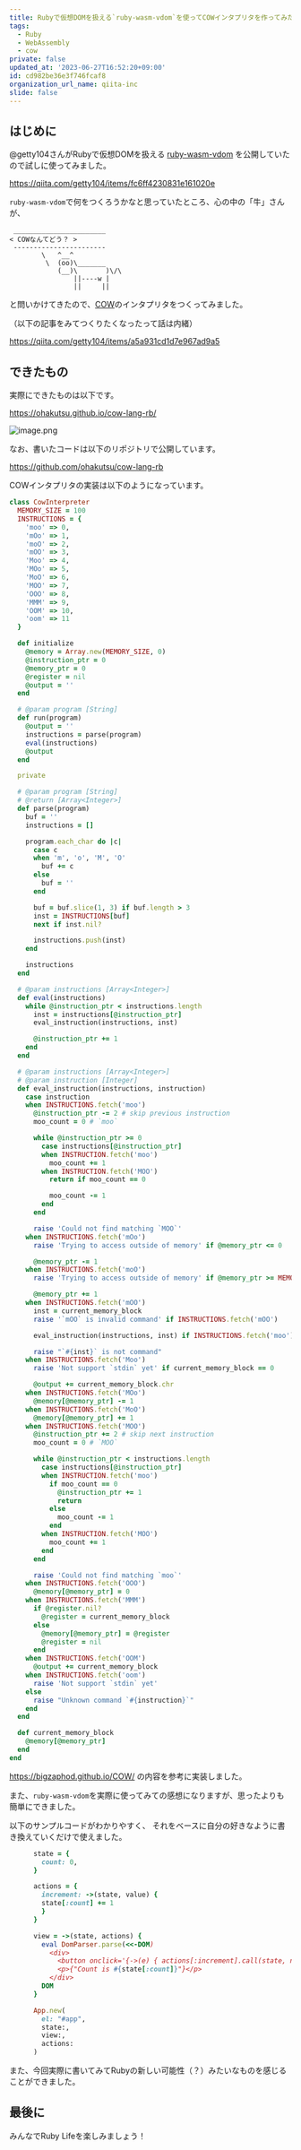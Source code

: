```yaml
---
title: Rubyで仮想DOMを扱える`ruby-wasm-vdom`を使ってCOWインタプリタを作ってみた
tags:
  - Ruby
  - WebAssembly
  - cow
private: false
updated_at: '2023-06-27T16:52:20+09:00'
id: cd982be36e3f746fcaf8
organization_url_name: qiita-inc
slide: false
---
```

## はじめに

@getty104さんがRubyで仮想DOMを扱える [ruby-wasm-vdom](https://github.com/getty104/ruby-wasm-vdom) を公開していたので試しに使ってみました。

https://qiita.com/getty104/items/fc6ff4230831e161020e

`ruby-wasm-vdom`で何をつくろうかなと思っていたところ、心の中の「牛」さんが、

```
 _______________________
< COWなんてどう？ >
 -----------------------
        \   ^__^
         \  (oo)\_______
            (__)\       )\/\
                ||----w |
                ||     ||
```

と問いかけてきたので、[COW](https://esolangs.org/wiki/COW)のインタプリタをつくってみました。

（以下の記事をみてつくりたくなったって話は内緒）

https://qiita.com/getty104/items/a5a931cd1d7e967ad9a5

## できたもの

実際にできたものは以下です。

https://ohakutsu.github.io/cow-lang-rb/

![image.png](https://qiita-image-store.s3.ap-northeast-1.amazonaws.com/0/352836/1696a1de-8336-bc99-4a0b-a8d031b4e233.png)

なお、書いたコードは以下のリポジトリで公開しています。

https://github.com/ohakutsu/cow-lang-rb

COWインタプリタの実装は以下のようになっています。

```rb:cow_interpreter.rb
class CowInterpreter
  MEMORY_SIZE = 100
  INSTRUCTIONS = {
    'moo' => 0,
    'mOo' => 1,
    'moO' => 2,
    'mOO' => 3,
    'Moo' => 4,
    'MOo' => 5,
    'MoO' => 6,
    'MOO' => 7,
    'OOO' => 8,
    'MMM' => 9,
    'OOM' => 10,
    'oom' => 11
  }

  def initialize
    @memory = Array.new(MEMORY_SIZE, 0)
    @instruction_ptr = 0
    @memory_ptr = 0
    @register = nil
    @output = ''
  end

  # @param program [String]
  def run(program)
    @output = ''
    instructions = parse(program)
    eval(instructions)
    @output
  end

  private

  # @param program [String]
  # @return [Array<Integer>]
  def parse(program)
    buf = ''
    instructions = []

    program.each_char do |c|
      case c
      when 'm', 'o', 'M', 'O'
        buf += c
      else
        buf = ''
      end

      buf = buf.slice(1, 3) if buf.length > 3
      inst = INSTRUCTIONS[buf]
      next if inst.nil?

      instructions.push(inst)
    end

    instructions
  end

  # @param instructions [Array<Integer>]
  def eval(instructions)
    while @instruction_ptr < instructions.length
      inst = instructions[@instruction_ptr]
      eval_instruction(instructions, inst)

      @instruction_ptr += 1
    end
  end

  # @param instructions [Array<Integer>]
  # @param instruction [Integer]
  def eval_instruction(instructions, instruction)
    case instruction
    when INSTRUCTIONS.fetch('moo')
      @instruction_ptr -= 2 # skip previous instruction
      moo_count = 0 # `moo`

      while @instruction_ptr >= 0
        case instructions[@instruction_ptr]
        when INSTRUCTION.fetch('moo')
          moo_count += 1
        when INSTRUCTION.fetch('MOO')
          return if moo_count == 0

          moo_count -= 1
        end
      end

      raise 'Could not find matching `MOO`'
    when INSTRUCTIONS.fetch('mOo')
      raise 'Trying to access outside of memory' if @memory_ptr <= 0

      @memory_ptr -= 1
    when INSTRUCTIONS.fetch('moO')
      raise 'Trying to access outside of memory' if @memory_ptr >= MEMORY_SIZE - 1

      @memory_ptr += 1
    when INSTRUCTIONS.fetch('mOO')
      inst = current_memory_block
      raise '`mOO` is invalid command' if INSTRUCTIONS.fetch('mOO')

      eval_instruction(instructions, inst) if INSTRUCTIONS.fetch('moo') <= inst && inst <= INSTRUCTIONS.fetch('oom')

      raise "`#{inst}` is not command"
    when INSTRUCTIONS.fetch('Moo')
      raise 'Not support `stdin` yet' if current_memory_block == 0

      @output += current_memory_block.chr
    when INSTRUCTIONS.fetch('MOo')
      @memory[@memory_ptr] -= 1
    when INSTRUCTIONS.fetch('MoO')
      @memory[@memory_ptr] += 1
    when INSTRUCTIONS.fetch('MOO')
      @instruction_ptr += 2 # skip next instruction
      moo_count = 0 # `MOO`

      while @instruction_ptr < instructions.length
        case instructions[@instruction_ptr]
        when INSTRUCTION.fetch('moo')
          if moo_count == 0
            @instruction_ptr += 1
            return
          else
            moo_count -= 1
          end
        when INSTRUCTION.fetch('MOO')
          moo_count += 1
        end
      end

      raise 'Could not find matching `moo`'
    when INSTRUCTIONS.fetch('OOO')
      @memory[@memory_ptr] = 0
    when INSTRUCTIONS.fetch('MMM')
      if @register.nil?
        @register = current_memory_block
      else
        @memory[@memory_ptr] = @register
        @register = nil
      end
    when INSTRUCTIONS.fetch('OOM')
      @output += current_memory_block
    when INSTRUCTIONS.fetch('oom')
      raise 'Not support `stdin` yet'
    else
      raise "Unknown command `#{instruction}`"
    end
  end

  def current_memory_block
    @memory[@memory_ptr]
  end
end
```

https://bigzaphod.github.io/COW/ の内容を参考に実装しました。

また、`ruby-wasm-vdom`を実際に使ってみての感想になりますが、思ったよりも簡単にできました。

以下のサンプルコードがわかりやすく、
それをベースに自分の好きなように書き換えていくだけで使えました。

```rb
      state = {
        count: 0,
      }

      actions = {
        increment: ->(state, value) {
        state[:count] += 1
        }
      }

      view = ->(state, actions) {
        eval DomParser.parse(<<-DOM)
          <div>
            <button onclick='{->(e) { actions[:increment].call(state, nil) } }'>Click me!</button>
            <p>{"Count is #{state[:count]}"}</p>
          </div>
        DOM
      }

      App.new(
        el: "#app",
        state:,
        view:,
        actions:
      )
```

また、今回実際に書いてみてRubyの新しい可能性（？）みたいなものを感じることができました。

## 最後に

みんなでRuby Lifeを楽しみましょう！

